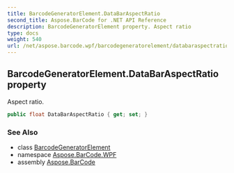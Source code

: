 ```yaml
---
title: BarcodeGeneratorElement.DataBarAspectRatio
second_title: Aspose.BarCode for .NET API Reference
description: BarcodeGeneratorElement property. Aspect ratio
type: docs
weight: 540
url: /net/aspose.barcode.wpf/barcodegeneratorelement/databaraspectratio/
---
```

## BarcodeGeneratorElement.DataBarAspectRatio property

Aspect ratio.

```csharp
public float DataBarAspectRatio { get; set; }
```

### See Also

* class [BarcodeGeneratorElement](../)
* namespace [Aspose.BarCode.WPF](../../barcodegeneratorelement/)
* assembly [Aspose.BarCode](../../../)


